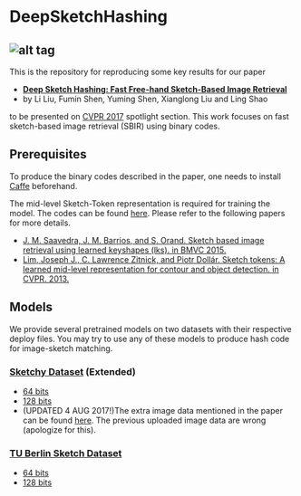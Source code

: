 # DeepSketchHashing
![alt tag](https://github.com/ymcidence/DeepSketchHashing/blob/master/DSH.jpg)
-----------------------------------------------------------------------------
This is the repository for reproducing some key results for our paper

- [**Deep Sketch Hashing: Fast Free-hand Sketch-Based Image Retrieval**](https://arxiv.org/abs/1703.05605.pdf)
- by Li Liu, Fumin Shen, Yuming Shen, Xianglong Liu and Ling Shao

to be presented on [CVPR 2017](http://cvpr2017.thecvf.com/) spotlight section. This work focuses on fast sketch-based image retrieval (SBIR) using binary codes.

## Prerequisites
To produce the binary codes described in the paper, one needs to install [Caffe](http://caffe.berkeleyvision.org/) beforehand.

The mid-level Sketch-Token representation is required for training the model. The codes can be found [here](https://github.com/gitlim/SketchTokens). Please refer to the following papers for more details.
- [J. M. Saavedra, J. M. Barrios, and S. Orand. Sketch based image retrieval using learned keyshapes (lks). in BMVC 2015.](http://www.bmva.org/bmvc/2015/papers/paper164/paper164.pdf)
- [Lim, Joseph J., C. Lawrence Zitnick, and Piotr Dollár. Sketch tokens: A learned mid-level representation for contour and object detection. in CVPR. 2013.](http://people.csail.mit.edu/lim/paper/SketchTokens_cvpr13.pdf)

## Models
We provide several pretrained models on two datasets with their respective deploy files. You may try to use any of these models to produce hash code for image-sketch matching.

### [Sketchy Dataset](http://sketchy.eye.gatech.edu/) (Extended)
- [64 bits](https://drive.google.com/file/d/0B2U-hnwRkpRrWkhiZEExNi1Hd1U/view?usp=sharing)
- [128 bits](https://drive.google.com/file/d/0B2U-hnwRkpRrLTh2YnlvcnVORDA/view?usp=sharing)
- (UPDATED 4 AUG 2017!)The extra image data mentioned in the paper can be found [here](https://drive.google.com/file/d/0B2U-hnwRkpRrdGZKTzkwbkEwVkk/view?usp=sharing). The previous uploaded image data are wrong (apologize for this).

### [TU Berlin Sketch Dataset](http://cybertron.cg.tu-berlin.de/eitz/projects/classifysketch/)
- [64 bits](https://drive.google.com/file/d/0B2U-hnwRkpRraVlzRl9Qd2M2emM/view?usp=sharing)
- [128 bits](https://drive.google.com/file/d/0B2U-hnwRkpRrNi1YN1dPTXJDaW8/view?usp=sharing)
